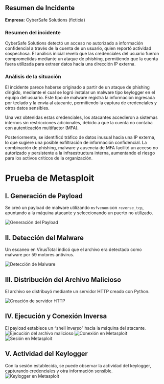 ## Resumen de Incidente

**Empresa:** CyberSafe Solutions (ficticia)  

### Resumen del incidente
CyberSafe Solutions detectó un acceso no autorizado a información confidencial a través de la cuenta de un usuario, quien reportó actividad sospechosa. El análisis inicial reveló que las credenciales del usuario fueron comprometidas mediante un ataque de phishing, permitiendo que la cuenta fuera utilizada para extraer datos hacia una dirección IP externa.

### Análisis de la situación
El incidente parece haberse originado a partir de un ataque de phishing dirigido, mediante el cual se logró instalar un malware tipo keylogger en el equipo del usuario. Este tipo de malware registra la información ingresada por teclado y la envía al atacante, permitiendo la captura de credenciales y otros datos sensibles.  

Una vez obtenidas estas credenciales, los atacantes accedieron a sistemas internos sin restricciones adicionales, debido a que la cuenta no contaba con autenticación multifactor (MFA).  

Posteriormente, se identificó tráfico de datos inusual hacia una IP externa, lo que sugiere una posible exfiltración de información confidencial. La combinación de phishing, malware y ausencia de MFA facilitó un acceso no autorizado y persistente a la infraestructura interna, aumentando el riesgo para los activos críticos de la organización.

# Prueba de Metasploit

## I. Generación de Payload
Se creó un payload de malware utilizando `msfvenom` con `reverse_tcp`, apuntando a la máquina atacante y seleccionando un puerto no utilizado.

![Generación del Payload](/images/Imagen1.png)
## II. Detección del Malware
Un escaneo en VirusTotal indicó que el archivo era detectado como malware por 59 motores antivirus.

![Detección de Malware](/images/Imagen2.png)
## III. Distribución del Archivo Malicioso
El archivo se distribuyó mediante un servidor HTTP creado con Python.

![Creación de servidor HTTP](/images/Imagen3.png)

## IV. Ejecución y Conexión Inversa
El payload establece un “shell inverso” hacia la máquina del atacante.
![Ejecución del archivo malicioso](/images/Imagen4.png)
![Conexión en Metasploit](/images/Imagen5.png)
![Sesión en Metasploit](/images/Imagen6.png)


## V. Actividad del Keylogger
Con la sesión establecida, se puede observar la actividad del keylogger, capturando credenciales y otra información sensible.
![Keylogger en Metasploit](/images/Imagen7.png)
